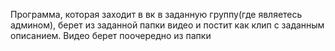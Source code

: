 Программа, которая заходит в вк в заданную группу(где являетесь админом), берет из заданной папки видео и постит как клип с заданным описанием.
Видео берет поочередно из папки
